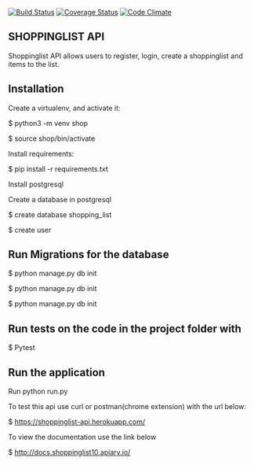 [![Build Status](https://travis-ci.org/arthuroe/ShoppingList_API.svg?branch=master)](https://travis-ci.org/arthuroe/ShoppingList_API)
[![Coverage Status](https://coveralls.io/repos/github/arthuroe/ShoppingList_API/badge.svg?branch=master)](https://coveralls.io/github/arthuroe/ShoppingList_API?branch=master)
[![Code Climate](https://codeclimate.com/github/arthuroe/ShoppingList_API/badges/gpa.svg)](https://codeclimate.com/github/arthuroe/ShoppingList_API)

## SHOPPINGLIST API

Shoppinglist API allows users to register, login, create a shoppinglist and items to the list.


## Installation

Create a virtualenv, and activate it:

$ python3 -m venv shop

$ source shop/bin/activate

Install requirements:

$ pip install -r requirements.txt

Install postgresql

Create a database in postgresql

$ create database shopping_list

$ create user

## Run Migrations for the database

$ python manage.py db init

$ python manage.py db init

$ python manage.py db init

## Run tests on the code in the project folder with

$ Pytest

## Run the application

Run python run.py

To test this api use curl or postman(chrome extension) with the url below:

$ https://shoppinglist-api.herokuapp.com/

To view the documentation use the link below

$ http://docs.shoppinglist10.apiary.io/
